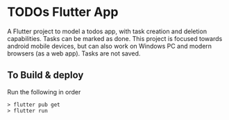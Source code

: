 # TODOs Flutter App

A Flutter project to model a todos app, with task creation and deletion capabilities. Tasks can be marked as done. This project is focused towards android mobile devices, but can also work on Windows PC and modern browsers (as a web app). Tasks are not saved.

## To Build & deploy

Run the following in order

```
> flutter pub get
> flutter run
```
